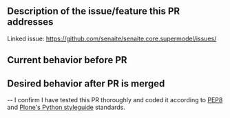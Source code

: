 ## Description of the issue/feature this PR addresses

Linked issue: https://github.com/senaite/senaite.core.supermodel/issues/

## Current behavior before PR

## Desired behavior after PR is merged

--
I confirm I have tested this PR thoroughly and coded it according to [PEP8][1]
and [Plone's Python styleguide][2] standards.

[1]: https://www.python.org/dev/peps/pep-0008
[2]: https://docs.plone.org/develop/styleguide/python.html
